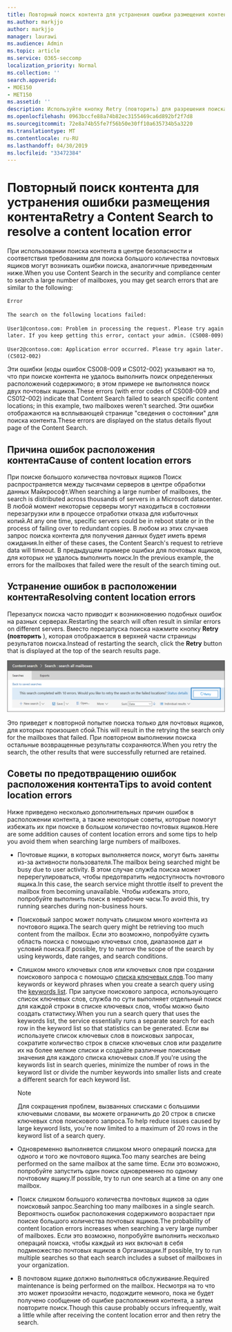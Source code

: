```yaml
---
title: Повторный поиск контента для устранения ошибки размещения контента
ms.author: markjjo
author: markjjo
manager: laurawi
ms.audience: Admin
ms.topic: article
ms.service: O365-seccomp
localization_priority: Normal
ms.collection: ''
search.appverid:
- MOE150
- MET150
ms.assetid: ''
description: Используйте кнопку Retry (повторить) для разрешения поиска контента с ошибками расположения контента.
ms.openlocfilehash: 0963bccfe88a74b82ec3155469ca6d892bf2f7d8
ms.sourcegitcommit: 72e8a74b55fe7f56b50e30ff10a635734b5a3220
ms.translationtype: MT
ms.contentlocale: ru-RU
ms.lasthandoff: 04/30/2019
ms.locfileid: "33472384"
---
```

# <a name="retry-a-content-search-to-resolve-a-content-location-error"></a><span data-ttu-id="0ee84-103">Повторный поиск контента для устранения ошибки размещения контента</span><span class="sxs-lookup"><span data-stu-id="0ee84-103">Retry a Content Search to resolve a content location error</span></span>

<span data-ttu-id="0ee84-104">При использовании поиска контента в центре безопасности и соответствия требованиям для поиска большого количества почтовых ящиков могут возникать ошибки поиска, аналогичные приведенным ниже.</span><span class="sxs-lookup"><span data-stu-id="0ee84-104">When you use Content Search in the security and compliance center to search a large number of mailboxes, you may get search errors that are similar to the following:</span></span>

```
Error

The search on the following locations failed:

User1@contoso.com: Problem in processing the request. Please try again later. If you keep getting this error, contact your admin. (CS008-009)

User2@contoso.com: Application error occurred. Please try again later. (CS012-002)
```

<span data-ttu-id="0ee84-105">Эти ошибки (коды ошибок CS008-009 и CS012-002) указывают на то, что при поиске контента не удалось выполнить поиск определенных расположений содержимого; в этом примере не выполнялся поиск двух почтовых ящиков.</span><span class="sxs-lookup"><span data-stu-id="0ee84-105">These errors (with error codes of CS008-009 and CS012-002) indicate that Content Search failed to search specific content locations; in this example, two mailboxes weren't searched.</span></span> <span data-ttu-id="0ee84-106">Эти ошибки отображаются на всплывающей странице "сведения о состоянии" для поиска контента.</span><span class="sxs-lookup"><span data-stu-id="0ee84-106">These errors are displayed on the status details flyout page of the Content Search.</span></span>

## <a name="cause-of-content-location-errors"></a><span data-ttu-id="0ee84-107">Причина ошибок расположения контента</span><span class="sxs-lookup"><span data-stu-id="0ee84-107">Cause of content location errors</span></span>

<span data-ttu-id="0ee84-108">При поиске большого количества почтовых ящиков Поиск распространяется между тысячами серверов в центре обработки данных Майкрософт.</span><span class="sxs-lookup"><span data-stu-id="0ee84-108">When searching a large number of mailboxes, the search is distributed across thousands of servers in a Microsoft datacenter.</span></span> <span data-ttu-id="0ee84-109">В любой момент некоторые серверы могут находиться в состоянии перезагрузки или в процессе отработки отказа для избыточных копий.</span><span class="sxs-lookup"><span data-stu-id="0ee84-109">At any one time, specific servers could be in reboot state or in the process of failing over to redundant copies.</span></span> <span data-ttu-id="0ee84-110">В любом из этих случаев запрос поиска контента для получения данных будет иметь время ожидания.</span><span class="sxs-lookup"><span data-stu-id="0ee84-110">In either of these cases, the Content Search's request to retrieve data will timeout.</span></span> <span data-ttu-id="0ee84-111">В предыдущем примере ошибки для почтовых ящиков, для которых не удалось выполнить поиск.</span><span class="sxs-lookup"><span data-stu-id="0ee84-111">In the previous example, the errors for the mailboxes that failed were the result of the search timing out.</span></span>

## <a name="resolving-content-location-errors"></a><span data-ttu-id="0ee84-112">Устранение ошибок в расположении контента</span><span class="sxs-lookup"><span data-stu-id="0ee84-112">Resolving content location errors</span></span>

<span data-ttu-id="0ee84-113">Перезапуск поиска часто приводит к возникновению подобных ошибок на разных серверах.</span><span class="sxs-lookup"><span data-stu-id="0ee84-113">Restarting the search will often result in similar errors on different servers.</span></span> <span data-ttu-id="0ee84-114">Вместо перезапуска поиска нажмите кнопку **Retry (повторить** ), которая отображается в верхней части страницы результатов поиска.</span><span class="sxs-lookup"><span data-stu-id="0ee84-114">Instead of restarting the search, click the **Retry** button that is displayed at the top of the search results page.</span></span>

![Нажмите кнопку "повторить", чтобы устранить ошибки расположения контента](media/retrycontentsearch3.png)

<span data-ttu-id="0ee84-116">Это приведет к повторной попытке поиска только для почтовых ящиков, для которых произошел сбой.</span><span class="sxs-lookup"><span data-stu-id="0ee84-116">This will result in the retrying the search only for the mailboxes that failed.</span></span> <span data-ttu-id="0ee84-117">При повторном выполнении поиска остальные возвращенные результаты сохраняются.</span><span class="sxs-lookup"><span data-stu-id="0ee84-117">When you retry the search, the other results that were successfully returned are retained.</span></span>

## <a name="tips-to-avoid-content-location-errors"></a><span data-ttu-id="0ee84-118">Советы по предотвращению ошибок расположения контента</span><span class="sxs-lookup"><span data-stu-id="0ee84-118">Tips to avoid content location errors</span></span>

<span data-ttu-id="0ee84-119">Ниже приведено несколько дополнительных причин ошибок в расположении контента, а также некоторые советы, которые помогут избежать их при поиске в большом количество почтовых ящиков.</span><span class="sxs-lookup"><span data-stu-id="0ee84-119">Here are some addition causes of content location errors and some tips to help you avoid them when searching large numbers of mailboxes.</span></span>

- <span data-ttu-id="0ee84-120">Почтовые ящики, в которых выполняется поиск, могут быть заняты из-за активности пользователя.</span><span class="sxs-lookup"><span data-stu-id="0ee84-120">The mailbox being searched might be busy due to user activity.</span></span> <span data-ttu-id="0ee84-121">В этом случае служба поиска может перерегулироваться, чтобы предотвратить недоступность почтового ящика.</span><span class="sxs-lookup"><span data-stu-id="0ee84-121">In this case, the search service might throttle itself to prevent the mailbox from becoming unavailable.</span></span> <span data-ttu-id="0ee84-122">Чтобы избежать этого, попробуйте выполнить поиск в нерабочие часы.</span><span class="sxs-lookup"><span data-stu-id="0ee84-122">To avoid this, try running searches during non-business hours.</span></span>

- <span data-ttu-id="0ee84-123">Поисковый запрос может получать слишком много контента из почтового ящика.</span><span class="sxs-lookup"><span data-stu-id="0ee84-123">The search query might be retrieving too much content from the mailbox.</span></span> <span data-ttu-id="0ee84-124">Если это возможно, попробуйте сузить область поиска с помощью ключевых слов, диапазонов дат и условий поиска.</span><span class="sxs-lookup"><span data-stu-id="0ee84-124">If possible, try to narrow the scope of the search by using keywords, date ranges, and search conditions.</span></span>

- <span data-ttu-id="0ee84-125">Слишком много ключевых слов или ключевых слов при создании поискового запроса с помощью [списка ключевых слов](view-keyword-statistics-for-content-search.md#get-keyword-statistics-for-content-searches).</span><span class="sxs-lookup"><span data-stu-id="0ee84-125">Too many keywords or keyword phrases when you create a search query using the [keywords list](view-keyword-statistics-for-content-search.md#get-keyword-statistics-for-content-searches).</span></span> <span data-ttu-id="0ee84-126">При запуске поискового запроса, использующего список ключевых слов, служба по сути выполняет отдельный поиск для каждой строки в списке ключевых слов, чтобы можно было создать статистику.</span><span class="sxs-lookup"><span data-stu-id="0ee84-126">When you run a search query that uses the keywords list, the service essentially runs a separate search for each row in the keyword list so that statistics can be generated.</span></span> <span data-ttu-id="0ee84-127">Если вы используете список ключевых слов в поисковых запросах, сократите количество строк в списке ключевых слов или разделите их на более мелкие списки и создайте различные поисковые значения для каждого списка ключевых слов.</span><span class="sxs-lookup"><span data-stu-id="0ee84-127">If you're using the keywords list in search queries, minimize the number of rows in the keyword list or divide the number keywords into smaller lists and create a different search for each keyword list.</span></span>

  > [!NOTE]
  > <span data-ttu-id="0ee84-128">Для сокращения проблем, вызванных списками с большими ключевыми словами, вы можете ограничить до 20 строк в списке ключевых слов поискового запроса.</span><span class="sxs-lookup"><span data-stu-id="0ee84-128">To help reduce issues caused by large keyword lists, you're now limited to a maximum of 20 rows in the keyword list of a search query.</span></span>

- <span data-ttu-id="0ee84-129">Одновременно выполняется слишком много операций поиска для одного и того же почтового ящика.</span><span class="sxs-lookup"><span data-stu-id="0ee84-129">Too many searches are being performed on the same mailbox at the same time.</span></span> <span data-ttu-id="0ee84-130">Если это возможно, попробуйте запустить один поиск одновременно по одному почтовому ящику.</span><span class="sxs-lookup"><span data-stu-id="0ee84-130">If possible, try to run one search at a time on any one mailbox.</span></span>

- <span data-ttu-id="0ee84-131">Поиск слишком большого количества почтовых ящиков за один поисковый запрос.</span><span class="sxs-lookup"><span data-stu-id="0ee84-131">Searching too many mailboxes in a single search.</span></span> <span data-ttu-id="0ee84-132">Вероятность ошибок расположения содержимого возрастает при поиске большого количества почтовых ящиков.</span><span class="sxs-lookup"><span data-stu-id="0ee84-132">The probability of content location errors increases when searching a very large number of mailboxes.</span></span> <span data-ttu-id="0ee84-133">Если это возможно, попробуйте выполнить несколько операций поиска, чтобы каждый из них включал в себя подмножество почтовых ящиков в Организации.</span><span class="sxs-lookup"><span data-stu-id="0ee84-133">If possible, try to run multiple searches so that each search includes a subset of  mailboxes in your organization.</span></span>

- <span data-ttu-id="0ee84-134">В почтовом ящике должно выполняться обслуживание.</span><span class="sxs-lookup"><span data-stu-id="0ee84-134">Required maintenance is being performed on the mailbox.</span></span> <span data-ttu-id="0ee84-135">Несмотря на то что это может произойти нечасто, подождите немного, пока не будет получено сообщение об ошибке расположения контента, а затем повторите поиск.</span><span class="sxs-lookup"><span data-stu-id="0ee84-135">Though this cause probably occurs infrequently, wait a little while after receiving the content location error and then retry the search.</span></span>
